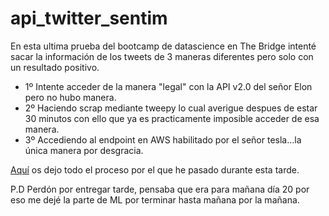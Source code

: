 # api_twitter_sentim
En esta ultima prueba del bootcamp de datascience en The Bridge intenté sacar la información de los tweets de 3 maneras diferentes pero solo con un resultado positivo.
- 1º Intente acceder de la manera "legal" con la API v2.0 del señor Elon pero no hubo manera.
- 2º Haciendo scrap mediante tweepy lo cual averigue despues de estar 30 minutos con ello que ya es practicamente imposible acceder de esa manera.
- 3º Accediendo al endpoint en AWS habilitado por el señor tesla...la única manera por desgracia.

[Aquí](https://github.com/Kuja182/api_twitter_sentim/blob/main/Notebooks/Prueba_tecnica.ipynb) os dejo todo el proceso por el que he pasado durante esta tarde.

P.D Perdón por entregar tarde, pensaba que era para mañana día 20 por eso me dejé la parte de ML por terminar hasta mañana por la mañana.

